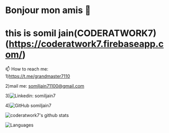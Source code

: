 # Bonjour mon amis 👋

# this is somil jain(CODERATWORK7) (https://coderatwork7.firebaseapp.com/)

📫 How to reach me:  
1)https://t.me/grandmaster7110

2)mail me: somiljain71100@gmail.com

3)![Linkedin: somiljain7](https://img.shields.io/badge/-somiljain7-blue?style=flat-square&logo=Linkedin&logoColor=white&link=https://www.linkedin.com/in/somil-jain7/)

4)![GitHub somiljain7](https://img.shields.io/github/followers/somiljain7?label=follow&style=social)



![coderatwork7's github stats](https://github-readme-stats.vercel.app/api/?username=somiljain7&show_icons=true&title_color=fff&icon_color=79ff97&text_color=9f9f9f&bg_color=151515)

![Languages](https://github-readme-stats.vercel.app/api/top-langs/?username=somiljain7&layout=compact&hide_border=true)

